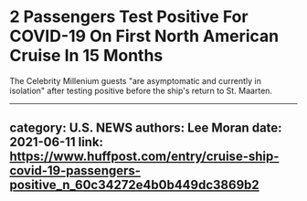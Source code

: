 # 2 Passengers Test Positive For COVID-19 On First North American Cruise In 15 Months

The Celebrity Millenium guests "are asymptomatic and currently in isolation" after testing positive before the ship's return to St. Maarten.

---
category: U.S. NEWS
authors: Lee Moran
date: 2021-06-11
link: https://www.huffpost.com/entry/cruise-ship-covid-19-passengers-positive_n_60c34272e4b0b449dc3869b2
---
